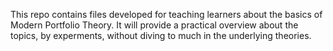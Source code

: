 This repo contains files developed for teaching learners about the basics of Modern Portfolio Theory. It will provide a practical overview about the topics, by experments, without diving to much in the underlying theories.  
